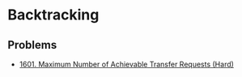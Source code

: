 # Backtracking

## Problems

* [1601. Maximum Number of Achievable Transfer Requests (Hard)](https://leetcode.com/problems/maximum-number-of-achievable-transfer-requests/)